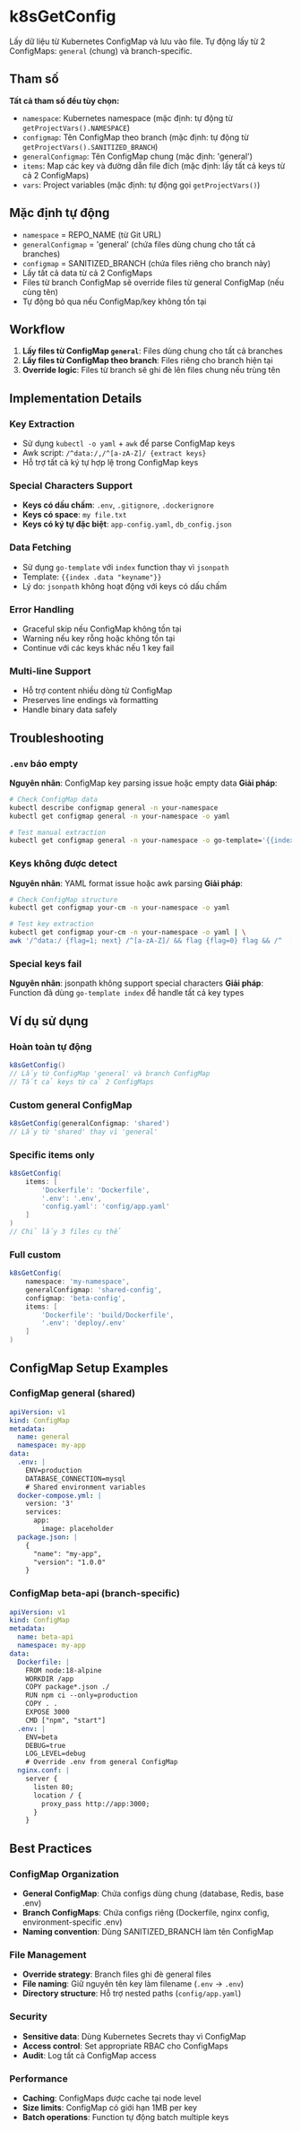 # k8sGetConfig

Lấy dữ liệu từ Kubernetes ConfigMap và lưu vào file. Tự động lấy từ 2 ConfigMaps: `general` (chung) và branch-specific.

## Tham số

**Tất cả tham số đều tùy chọn:**
- `namespace`: Kubernetes namespace (mặc định: tự động từ `getProjectVars().NAMESPACE`)
- `configmap`: Tên ConfigMap theo branch (mặc định: tự động từ `getProjectVars().SANITIZED_BRANCH`)
- `generalConfigmap`: Tên ConfigMap chung (mặc định: 'general')
- `items`: Map các key và đường dẫn file đích (mặc định: lấy tất cả keys từ cả 2 ConfigMaps)
- `vars`: Project variables (mặc định: tự động gọi `getProjectVars()`)

## Mặc định tự động

- `namespace` = REPO_NAME (từ Git URL)
- `generalConfigmap` = 'general' (chứa files dùng chung cho tất cả branches)
- `configmap` = SANITIZED_BRANCH (chứa files riêng cho branch này)
- Lấy tất cả data từ cả 2 ConfigMaps
- Files từ branch ConfigMap sẽ override files từ general ConfigMap (nếu cùng tên)
- Tự động bỏ qua nếu ConfigMap/key không tồn tại

## Workflow

1. **Lấy files từ ConfigMap `general`**: Files dùng chung cho tất cả branches
2. **Lấy files từ ConfigMap theo branch**: Files riêng cho branch hiện tại
3. **Override logic**: Files từ branch sẽ ghi đè lên files chung nếu trùng tên

## Implementation Details

### Key Extraction
- Sử dụng `kubectl -o yaml` + `awk` để parse ConfigMap keys
- Awk script: `/^data:/,/^[a-zA-Z]/ {extract keys}`
- Hỗ trợ tất cả ký tự hợp lệ trong ConfigMap keys

### Special Characters Support
- **Keys có dấu chấm**: `.env`, `.gitignore`, `.dockerignore`
- **Keys có space**: `my file.txt`
- **Keys có ký tự đặc biệt**: `app-config.yaml`, `db_config.json`

### Data Fetching
- Sử dụng `go-template` với `index` function thay vì `jsonpath`
- Template: `{{index .data "keyname"}}`
- Lý do: `jsonpath` không hoạt động với keys có dấu chấm

### Error Handling
- Graceful skip nếu ConfigMap không tồn tại
- Warning nếu key rỗng hoặc không tồn tại
- Continue với các keys khác nếu 1 key fail

### Multi-line Support
- Hỗ trợ content nhiều dòng từ ConfigMap
- Preserves line endings và formatting
- Handle binary data safely

## Troubleshooting

### `.env` báo empty
**Nguyên nhân**: ConfigMap key parsing issue hoặc empty data
**Giải pháp**:
```bash
# Check ConfigMap data
kubectl describe configmap general -n your-namespace
kubectl get configmap general -n your-namespace -o yaml

# Test manual extraction
kubectl get configmap general -n your-namespace -o go-template='{{index .data ".env"}}'
```

### Keys không được detect
**Nguyên nhân**: YAML format issue hoặc awk parsing
**Giải pháp**:
```bash
# Check ConfigMap structure
kubectl get configmap your-cm -n your-namespace -o yaml

# Test key extraction
kubectl get configmap your-cm -n your-namespace -o yaml | \
awk '/^data:/ {flag=1; next} /^[a-zA-Z]/ && flag {flag=0} flag && /^  [^ ]/ {gsub(/^  /, ""); gsub(/:.*/, ""); print}'
```

### Special keys fail
**Nguyên nhân**: jsonpath không support special characters
**Giải pháp**: Function đã dùng `go-template index` để handle tất cả key types

## Ví dụ sử dụng

### Hoàn toàn tự động
```groovy
k8sGetConfig()
// Lấy từ ConfigMap 'general' và branch ConfigMap
// Tất cả keys từ cả 2 ConfigMaps
```

### Custom general ConfigMap
```groovy
k8sGetConfig(generalConfigmap: 'shared')
// Lấy từ 'shared' thay vì 'general'
```

### Specific items only
```groovy
k8sGetConfig(
    items: [
        'Dockerfile': 'Dockerfile',
        '.env': '.env',
        'config.yaml': 'config/app.yaml'
    ]
)
// Chỉ lấy 3 files cụ thể
```

### Full custom
```groovy
k8sGetConfig(
    namespace: 'my-namespace',
    generalConfigmap: 'shared-config',
    configmap: 'beta-config',
    items: [
        'Dockerfile': 'build/Dockerfile',
        '.env': 'deploy/.env'
    ]
)
```

## ConfigMap Setup Examples

### ConfigMap general (shared)
```yaml
apiVersion: v1
kind: ConfigMap
metadata:
  name: general
  namespace: my-app
data:
  .env: |
    ENV=production
    DATABASE_CONNECTION=mysql
    # Shared environment variables
  docker-compose.yml: |
    version: '3'
    services:
      app:
        image: placeholder
  package.json: |
    {
      "name": "my-app",
      "version": "1.0.0"
    }
```

### ConfigMap beta-api (branch-specific)
```yaml
apiVersion: v1
kind: ConfigMap
metadata:
  name: beta-api
  namespace: my-app
data:
  Dockerfile: |
    FROM node:18-alpine
    WORKDIR /app
    COPY package*.json ./
    RUN npm ci --only=production
    COPY . .
    EXPOSE 3000
    CMD ["npm", "start"]
  .env: |
    ENV=beta
    DEBUG=true
    LOG_LEVEL=debug
    # Override .env from general ConfigMap
  nginx.conf: |
    server {
      listen 80;
      location / {
        proxy_pass http://app:3000;
      }
    }
```

## Best Practices

### ConfigMap Organization
- **General ConfigMap**: Chứa configs dùng chung (database, Redis, base .env)
- **Branch ConfigMaps**: Chứa configs riêng (Dockerfile, nginx config, environment-specific .env)
- **Naming convention**: Dùng SANITIZED_BRANCH làm tên ConfigMap

### File Management
- **Override strategy**: Branch files ghi đè general files
- **File naming**: Giữ nguyên tên key làm filename (`.env` → `.env`)
- **Directory structure**: Hỗ trợ nested paths (`config/app.yaml`)

### Security
- **Sensitive data**: Dùng Kubernetes Secrets thay vì ConfigMap
- **Access control**: Set appropriate RBAC cho ConfigMaps
- **Audit**: Log tất cả ConfigMap access

### Performance
- **Caching**: ConfigMaps được cache tại node level
- **Size limits**: ConfigMap có giới hạn 1MB per key
- **Batch operations**: Function tự động batch multiple keys